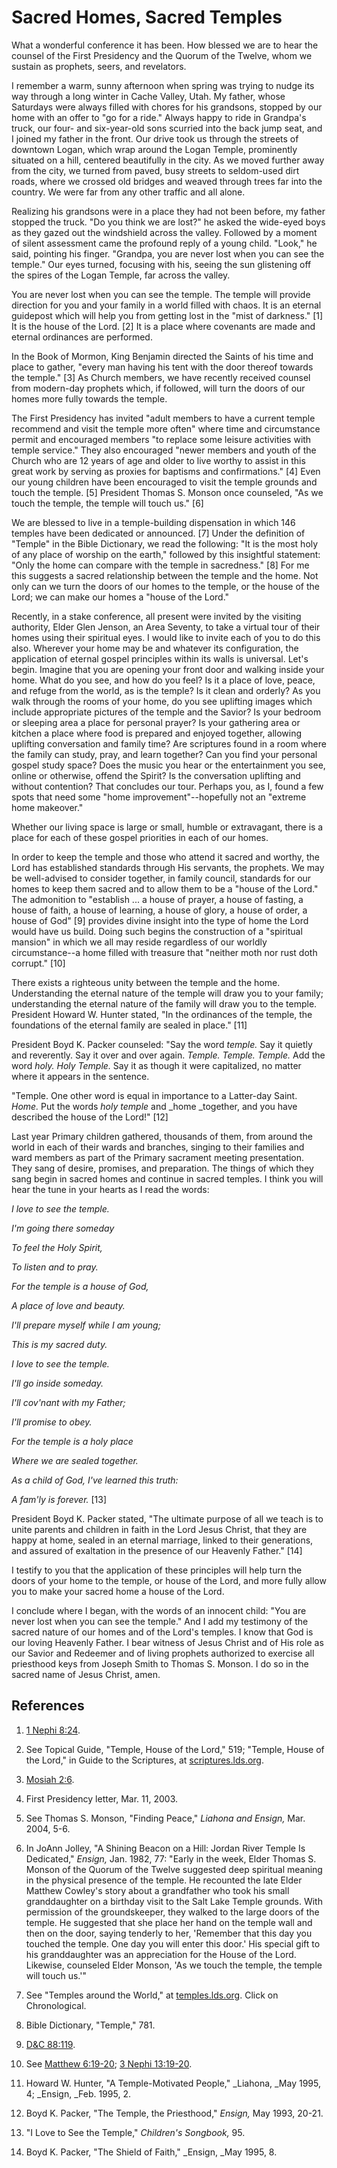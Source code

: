 # Sacred Homes, Sacred Temples

What a wonderful conference it has been. How blessed we are to hear the
counsel of the First Presidency and the Quorum of the Twelve, whom we sustain
as prophets, seers, and revelators.

I remember a warm, sunny afternoon when spring was trying to nudge its way
through a long winter in Cache Valley, Utah. My father, whose Saturdays were
always filled with chores for his grandsons, stopped by our home with an offer
to "go for a ride." Always happy to ride in Grandpa's truck, our four- and
six-year-old sons scurried into the back jump seat, and I joined my father in
the front. Our drive took us through the streets of downtown Logan, which wrap
around the Logan Temple, prominently situated on a hill, centered beautifully
in the city. As we moved further away from the city, we turned from paved,
busy streets to seldom-used dirt roads, where we crossed old bridges and
weaved through trees far into the country. We were far from any other traffic
and all alone.

Realizing his grandsons were in a place they had not been before, my father
stopped the truck. "Do you think we are lost?" he asked the wide-eyed boys as
they gazed out the windshield across the valley. Followed by a moment of
silent assessment came the profound reply of a young child. "Look," he said,
pointing his finger. "Grandpa, you are never lost when you can see the
temple." Our eyes turned, focusing with his, seeing the sun glistening off the
spires of the Logan Temple, far across the valley.

You are never lost when you can see the temple. The temple will provide
direction for you and your family in a world filled with chaos. It is an
eternal guidepost which will help you from getting lost in the "mist of
darkness." [1]  It is the house of the Lord. [2]  It is a place where
covenants are made and eternal ordinances are performed.

In the Book of Mormon, King Benjamin directed the Saints of his time and place
to gather, "every man having his tent with the door thereof towards the
temple." [3]  As Church members, we have recently received counsel from
modern-day prophets which, if followed, will turn the doors of our homes more
fully towards the temple.

The First Presidency has invited "adult members to have a current temple
recommend and visit the temple more often" where time and circumstance permit
and encouraged members "to replace some leisure activities with temple
service." They also encouraged "newer members and youth of the Church who are
12 years of age and older to live worthy to assist in this great work by
serving as proxies for baptisms and confirmations." [4]  Even our young
children have been encouraged to visit the temple grounds and touch the
temple. [5]  President Thomas S. Monson once counseled, "As we touch the
temple, the temple will touch us." [6]

We are blessed to live in a temple-building dispensation in which 146 temples
have been dedicated or announced. [7]  Under the definition of "Temple" in the
Bible Dictionary, we read the following: "It is the most holy of any place of
worship on the earth," followed by this insightful statement: "Only the home
can compare with the temple in sacredness." [8]  For me this suggests a sacred
relationship between the temple and the home. Not only can we turn the doors
of our homes to the temple, or the house of the Lord; we can make our homes a
"house of the Lord."

Recently, in a stake conference, all present were invited by the visiting
authority, Elder Glen Jenson, an Area Seventy, to take a virtual tour of their
homes using their spiritual eyes. I would like to invite each of you to do
this also. Wherever your home may be and whatever its configuration, the
application of eternal gospel principles within its walls is universal. Let's
begin. Imagine that you are opening your front door and walking inside your
home. What do you see, and how do you feel? Is it a place of love, peace, and
refuge from the world, as is the temple? Is it clean and orderly? As you walk
through the rooms of your home, do you see uplifting images which include
appropriate pictures of the temple and the Savior? Is your bedroom or sleeping
area a place for personal prayer? Is your gathering area or kitchen a place
where food is prepared and enjoyed together, allowing uplifting conversation
and family time? Are scriptures found in a room where the family can study,
pray, and learn together? Can you find your personal gospel study space? Does
the music you hear or the entertainment you see, online or otherwise, offend
the Spirit? Is the conversation uplifting and without contention? That
concludes our tour. Perhaps you, as I, found a few spots that need some "home
improvement"--hopefully not an "extreme home makeover."

Whether our living space is large or small, humble or extravagant, there is a
place for each of these gospel priorities in each of our homes.

In order to keep the temple and those who attend it sacred and worthy, the
Lord has established standards through His servants, the prophets. We may be
well-advised to consider together, in family council, standards for our homes
to keep them sacred and to allow them to be a "house of the Lord." The
admonition to "establish ... a house of prayer, a house of fasting, a house of
faith, a house of learning, a house of glory, a house of order, a house of
God" [9]  provides divine insight into the type of home the Lord would have us
build. Doing such begins the construction of a "spiritual mansion" in which we
all may reside regardless of our worldly circumstance--a home filled with
treasure that "neither moth nor rust doth corrupt." [10]

There exists a righteous unity between the temple and the home. Understanding
the eternal nature of the temple will draw you to your family; understanding
the eternal nature of the family will draw you to the temple. President Howard
W. Hunter stated, "In the ordinances of the temple, the foundations of the
eternal family are sealed in place." [11]

President Boyd K. Packer counseled: "Say the word _temple._ Say it quietly and
reverently. Say it over and over again. _Temple. Temple. Temple._ Add the word
_holy. Holy Temple._ Say it as though it were capitalized, no matter where it
appears in the sentence.

"Temple. One other word is equal in importance to a Latter-day Saint. _Home._
Put the words _holy temple_ and _home _together, and you have described the
house of the Lord!" [12]

Last year Primary children gathered, thousands of them, from around the world
in each of their wards and branches, singing to their families and ward
members as part of the Primary sacrament meeting presentation. They sang of
desire, promises, and preparation. The things of which they sang begin in
sacred homes and continue in sacred temples. I think you will hear the tune in
your hearts as I read the words:

_I love to see the temple._

_I'm going there someday_

_To feel the Holy Spirit,_

_To listen and to pray._

_For the temple is a house of God,_

_A place of love and beauty._

_I'll prepare myself while I am young;_

_This is my sacred duty._

_I love to see the temple._

_I'll go inside someday._

_I'll cov'nant with my Father;_

_I'll promise to obey._

_For the temple is a holy place_

_Where we are sealed together._

_As a child of God, I've learned this truth:_

_A fam'ly is forever._ [13]

President Boyd K. Packer stated, "The ultimate purpose of all we teach is to
unite parents and children in faith in the Lord Jesus Christ, that they are
happy at home, sealed in an eternal marriage, linked to their generations, and
assured of exaltation in the presence of our Heavenly Father." [14]

I testify to you that the application of these principles will help turn the
doors of your home to the temple, or house of the Lord, and more fully allow
you to make your sacred home a house of the Lord.

I conclude where I began, with the words of an innocent child: "You are never
lost when you can see the temple." And I add my testimony of the sacred nature
of our homes and of the Lord's temples. I know that God is our loving Heavenly
Father. I bear witness of Jesus Christ and of His role as our Savior and
Redeemer and of living prophets authorized to exercise all priesthood keys
from Joseph Smith to Thomas S. Monson. I do so in the sacred name of Jesus
Christ, amen.

## References

  1.   [1 Nephi 8:24](https://www.lds.org/scriptures/bofm/1-ne/8.24?lang=eng#23).

  2.  See Topical Guide, "Temple, House of the Lord," 519; "Temple, House of the Lord," in Guide to the Scriptures, at [scriptures.lds.org](http://scriptures.lds.org).

  3.   [Mosiah 2:6](https://www.lds.org/scriptures/bofm/mosiah/2.6?lang=eng#5).

  4.  First Presidency letter, Mar. 11, 2003.

  5.  See Thomas S. Monson, "Finding Peace," _Liahona _and_ Ensign,_ Mar. 2004, 5-6.

  6.  In JoAnn Jolley, "A Shining Beacon on a Hill: Jordan River Temple Is Dedicated," _Ensign,_ Jan. 1982, 77: "Early in the week, Elder Thomas S. Monson of the Quorum of the Twelve suggested deep spiritual meaning in the physical presence of the temple. He recounted the late Elder Matthew Cowley's story about a grandfather who took his small granddaughter on a birthday visit to the Salt Lake Temple grounds. With permission of the groundskeeper, they walked to the large doors of the temple. He suggested that she place her hand on the temple wall and then on the door, saying tenderly to her, 'Remember that this day you touched the temple. One day you will enter this door.' His special gift to his granddaughter was an appreciation for the House of the Lord. Likewise, counseled Elder Monson, 'As we touch the temple, the temple will touch us.'"

  7.  See "Temples around the World," at [temples.lds.org](http://temples.lds.org). Click on Chronological.

  8.  Bible Dictionary, "Temple," 781.

  9.   [D&amp;C 88:119](https://www.lds.org/scriptures/dc-testament/dc/88.119?lang=eng#118).

  10.  See [Matthew 6:19-20](https://www.lds.org/scriptures/nt/matt/6.19-20?lang=eng#18); [3 Nephi 13:19-20](https://www.lds.org/scriptures/bofm/3-ne/13.19-20?lang=eng#18).

  11.  Howard W. Hunter, "A Temple-Motivated People," _Liahona, _May 1995, 4; _Ensign, _Feb. 1995, 2.

  12.  Boyd K. Packer, "The Temple, the Priesthood," _Ensign,_ May 1993, 20-21.

  13.  "I Love to See the Temple," _Children's Songbook,_ 95.

  14.  Boyd K. Packer, "The Shield of Faith," _Ensign, _May 1995, 8.

